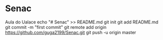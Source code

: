 # Senac
Aula do Ualace
echo "# Senac" >> README.md
git init
git add README.md
git commit -m "first commit"
git remote add origin https://github.com/guga2199/Senac.git
git push -u origin master
                
